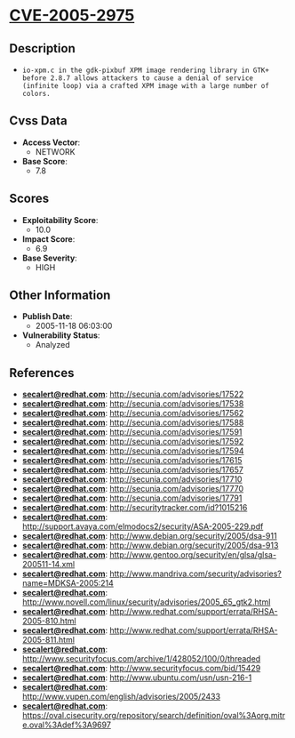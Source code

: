 
# [CVE-2005-2975](http://secunia.com/advisories/17522)

## Description

- `io-xpm.c in the gdk-pixbuf XPM image rendering library in GTK+ before 2.8.7 allows attackers to cause a denial of service (infinite loop) via a crafted XPM image with a large number of colors.`

## Cvss Data

- **Access Vector**:
  - NETWORK
- **Base Score**:
  - 7.8

## Scores

- **Exploitability Score**:
  - 10.0
- **Impact Score**:
  - 6.9
- **Base Severity**:
  - HIGH

## Other Information

- **Publish Date**:
  - 2005-11-18 06:03:00
- **Vulnerability Status**:
  - Analyzed

## References

- **secalert@redhat.com**: http://secunia.com/advisories/17522
- **secalert@redhat.com**: http://secunia.com/advisories/17538
- **secalert@redhat.com**: http://secunia.com/advisories/17562
- **secalert@redhat.com**: http://secunia.com/advisories/17588
- **secalert@redhat.com**: http://secunia.com/advisories/17591
- **secalert@redhat.com**: http://secunia.com/advisories/17592
- **secalert@redhat.com**: http://secunia.com/advisories/17594
- **secalert@redhat.com**: http://secunia.com/advisories/17615
- **secalert@redhat.com**: http://secunia.com/advisories/17657
- **secalert@redhat.com**: http://secunia.com/advisories/17710
- **secalert@redhat.com**: http://secunia.com/advisories/17770
- **secalert@redhat.com**: http://secunia.com/advisories/17791
- **secalert@redhat.com**: http://securitytracker.com/id?1015216
- **secalert@redhat.com**: http://support.avaya.com/elmodocs2/security/ASA-2005-229.pdf
- **secalert@redhat.com**: http://www.debian.org/security/2005/dsa-911
- **secalert@redhat.com**: http://www.debian.org/security/2005/dsa-913
- **secalert@redhat.com**: http://www.gentoo.org/security/en/glsa/glsa-200511-14.xml
- **secalert@redhat.com**: http://www.mandriva.com/security/advisories?name=MDKSA-2005:214
- **secalert@redhat.com**: http://www.novell.com/linux/security/advisories/2005_65_gtk2.html
- **secalert@redhat.com**: http://www.redhat.com/support/errata/RHSA-2005-810.html
- **secalert@redhat.com**: http://www.redhat.com/support/errata/RHSA-2005-811.html
- **secalert@redhat.com**: http://www.securityfocus.com/archive/1/428052/100/0/threaded
- **secalert@redhat.com**: http://www.securityfocus.com/bid/15429
- **secalert@redhat.com**: http://www.ubuntu.com/usn/usn-216-1
- **secalert@redhat.com**: http://www.vupen.com/english/advisories/2005/2433
- **secalert@redhat.com**: https://oval.cisecurity.org/repository/search/definition/oval%3Aorg.mitre.oval%3Adef%3A9697
